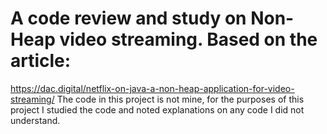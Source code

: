 # A code review and study on Non-Heap video streaming. Based on the article:

https://dac.digital/netflix-on-java-a-non-heap-application-for-video-streaming/
The code in this project is not mine, for the purposes of this project I studied the code and noted explanations on any code I did not understand.
